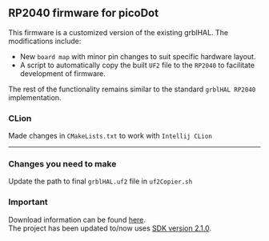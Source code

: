 ## RP2040 firmware for picoDot

This firmware is a customized version of the existing grblHAL. The modifications include:
- New `board map` with minor pin changes to suit specific hardware layout.
- A script to automatically copy the built `UF2` file to the `RP2040` to facilitate development of firmware.

The rest of the functionality remains similar to the standard `grblHAL RP2040` implementation.

### CLion
Made changes in `CMakeLists.txt` to work with `Intellij CLion`

---

### Changes you need to make

Update the path to final `grblHAL.uf2` file in `uf2Copier.sh`

### __Important__
Download information can be found [here](https://github.com/grblHAL/core/wiki/Compiling-grblHAL).  
The project has been updated to/now uses [SDK version 2.1.0](https://github.com/raspberrypi/pico-sdk/releases).
